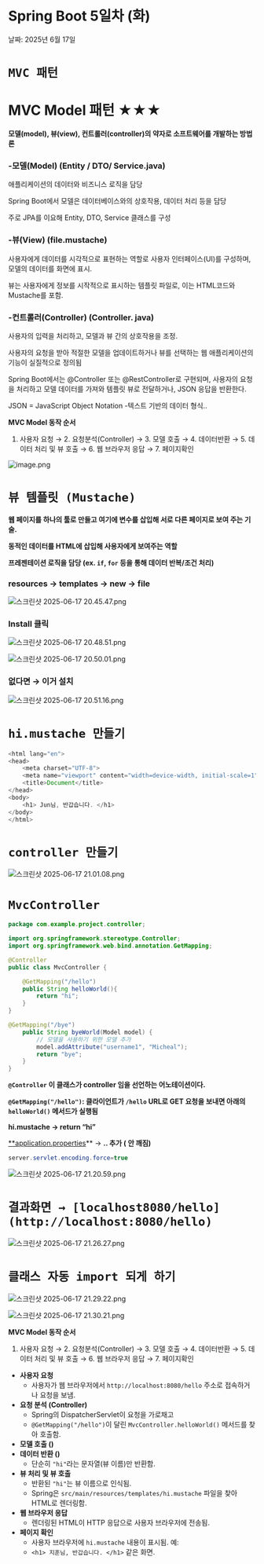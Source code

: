 # Spring Boot 5일차 (화)

날짜: 2025년 6월 17일

# `MVC 패턴`

# **MVC Model 패턴 ★★★**

**모델(model), 뷰(view), 컨트롤러(controller)의 약자로 소프트웨어를 개발하는 방법론**

### **-모델(Model) (Entity / DTO/ Service.java)**

애플리케이션의 데이터와 비즈니스 로직을 담당

Spring Boot에서 모델은 데이터베이스와의 상호작용, 데이터 처리 등을 담당

주로 JPA를 이요해 Entity, DTO, Service  클래스를 구성

### **-뷰(View) (file.mustache)**

사용자에게 데이터를 시각적으로 표현하는 역할로 사용자 인터페이스(UI)를 구성하며, 모델의 데이터를 화면에 표시.

뷰는 사용자에게 정보를 시작적으로 표시하는 템플릿 파일로, 이는 HTML코드와 Mustache를 포함.

### **-컨트롤러(Controller) (Controller. java)**

사용자의 입력을 처리하고, 모델과 뷰 간의 상호작용을 조정.

사용자의 요청을 받아 적절한 모델을 업데이트하거나 뷰를 선택하는 웹 애플리케이션의 기능이 실질적으로 정의됨

Spring Boot에서는 @Controller 또는 @RestController로 구현되며, 사용자의 요청을 처리하고 모델 데이터를 가져와 템플릿 뷰로 전달하거나, JSON 응답을 반환한다.

JSON = JavaScript Object Notation -텍스트 기반의 데이터 형식..

**MVC Model 동작 순서**

1. 사용자 요청 → 2. 요청분석(Controller) → 3. 모델 호출 → 4. 데이터반환
→ 5. 데이터 처리 및 뷰 호출 → 6. 웹 브라우저 응답 → 7. 페이지확인

![image.png](JSP%2016%E1%84%8B%E1%85%B5%E1%86%AF%E1%84%8E%E1%85%A1%20(%E1%84%86%E1%85%A9%E1%86%A8)%202009e0dc0ffa8092aa55dfc54827f617/image%201.png)

# `뷰 템플릿 (Mustache)`

**웹 페이지를 하나의 툴로 만들고 여기에 변수를 삽입해 서로 다른 페이지로 보여 주는 기술.**

**동적인 데이터를 HTML에 삽입해 사용자에게 보여주는 역할**

**프레젠테이션 로직을 담당 (ex. `if`, `for` 등을 통해 데이터 반복/조건 처리)**

### resources → templates → new → file

![스크린샷 2025-06-17 20.45.47.png](Spring%20Boot%205%E1%84%8B%E1%85%B5%E1%86%AF%E1%84%8E%E1%85%A1%20(%E1%84%92%E1%85%AA)%202159e0dc0ffa80a09bdfd146978fc569/%E1%84%89%E1%85%B3%E1%84%8F%E1%85%B3%E1%84%85%E1%85%B5%E1%86%AB%E1%84%89%E1%85%A3%E1%86%BA_2025-06-17_20.45.47.png)

### Install 클릭

![스크린샷 2025-06-17 20.48.51.png](Spring%20Boot%205%E1%84%8B%E1%85%B5%E1%86%AF%E1%84%8E%E1%85%A1%20(%E1%84%92%E1%85%AA)%202159e0dc0ffa80a09bdfd146978fc569/6030aecc-419d-416d-86d5-9c308167ae1f.png)

![스크린샷 2025-06-17 20.50.01.png](Spring%20Boot%205%E1%84%8B%E1%85%B5%E1%86%AF%E1%84%8E%E1%85%A1%20(%E1%84%92%E1%85%AA)%202159e0dc0ffa80a09bdfd146978fc569/%E1%84%89%E1%85%B3%E1%84%8F%E1%85%B3%E1%84%85%E1%85%B5%E1%86%AB%E1%84%89%E1%85%A3%E1%86%BA_2025-06-17_20.50.01.png)

### **없다면 → 이거 설치**

![스크린샷 2025-06-17 20.51.16.png](Spring%20Boot%205%E1%84%8B%E1%85%B5%E1%86%AF%E1%84%8E%E1%85%A1%20(%E1%84%92%E1%85%AA)%202159e0dc0ffa80a09bdfd146978fc569/%E1%84%89%E1%85%B3%E1%84%8F%E1%85%B3%E1%84%85%E1%85%B5%E1%86%AB%E1%84%89%E1%85%A3%E1%86%BA_2025-06-17_20.51.16.png)

# `hi.mustache 만들기`

```java
<html lang="en">
<head>
    <meta charset="UTF-8">
    <meta name="viewport" content="width=device-width, initial-scale=1">
    <title>Document</title>
</head>
<body>
    <h1> Jun님, 반갑습니다. </h1>
</body>
</html>
```

# `controller 만들기`

![스크린샷 2025-06-17 21.01.08.png](Spring%20Boot%205%E1%84%8B%E1%85%B5%E1%86%AF%E1%84%8E%E1%85%A1%20(%E1%84%92%E1%85%AA)%202159e0dc0ffa80a09bdfd146978fc569/%E1%84%89%E1%85%B3%E1%84%8F%E1%85%B3%E1%84%85%E1%85%B5%E1%86%AB%E1%84%89%E1%85%A3%E1%86%BA_2025-06-17_21.01.08.png)

# `MvcController`

```java
package com.example.project.controller;

import org.springframework.stereotype.Controller;
import org.springframework.web.bind.annotation.GetMapping;

@Controller
public class MvcController {

    @GetMapping("/hello")
    public String helloWorld(){
        return "hi";
    }
}

@GetMapping("/bye")
    public String byeWorld(Model model) {
        // 모델을 사용하기 위한 모델 추가
        model.addAttribute("username1", "Micheal");
        return "bye";
    }
}
```

 **`@Controller` 이 클래스가 controller 임을 선언하는 어노테이션이다.**

**`@GetMapping("/hello")`: 클라이언트가 `/hello` URL로 GET 요청을 보내면 아래의 `helloWorld()` 메서드가 실행됨**

**hi.mustache → return “hi”** 

[**application.properties](http://application.properties)** →  **.. 추가 ( 안 깨짐)**

```java
server.servlet.encoding.force=true
```

![스크린샷 2025-06-17 21.20.59.png](Spring%20Boot%205%E1%84%8B%E1%85%B5%E1%86%AF%E1%84%8E%E1%85%A1%20(%E1%84%92%E1%85%AA)%202159e0dc0ffa80a09bdfd146978fc569/%E1%84%89%E1%85%B3%E1%84%8F%E1%85%B3%E1%84%85%E1%85%B5%E1%86%AB%E1%84%89%E1%85%A3%E1%86%BA_2025-06-17_21.20.59.png)

# `결과화면 → [localhost8080/hello](http://localhost:8080/hello)`

![스크린샷 2025-06-17 21.26.27.png](Spring%20Boot%205%E1%84%8B%E1%85%B5%E1%86%AF%E1%84%8E%E1%85%A1%20(%E1%84%92%E1%85%AA)%202159e0dc0ffa80a09bdfd146978fc569/%E1%84%89%E1%85%B3%E1%84%8F%E1%85%B3%E1%84%85%E1%85%B5%E1%86%AB%E1%84%89%E1%85%A3%E1%86%BA_2025-06-17_21.26.27.png)

# **`클래스 자동 import 되게 하기`**

![스크린샷 2025-06-17 21.29.22.png](Spring%20Boot%205%E1%84%8B%E1%85%B5%E1%86%AF%E1%84%8E%E1%85%A1%20(%E1%84%92%E1%85%AA)%202159e0dc0ffa80a09bdfd146978fc569/%E1%84%89%E1%85%B3%E1%84%8F%E1%85%B3%E1%84%85%E1%85%B5%E1%86%AB%E1%84%89%E1%85%A3%E1%86%BA_2025-06-17_21.29.22.png)

![스크린샷 2025-06-17 21.30.21.png](Spring%20Boot%205%E1%84%8B%E1%85%B5%E1%86%AF%E1%84%8E%E1%85%A1%20(%E1%84%92%E1%85%AA)%202159e0dc0ffa80a09bdfd146978fc569/%E1%84%89%E1%85%B3%E1%84%8F%E1%85%B3%E1%84%85%E1%85%B5%E1%86%AB%E1%84%89%E1%85%A3%E1%86%BA_2025-06-17_21.30.21.png)

**MVC Model 동작 순서**

1. 사용자 요청 → 2. 요청분석(Controller) → 3. 모델 호출 → 4. 데이터반환
→ 5. 데이터 처리 및 뷰 호출 → 6. 웹 브라우저 응답 → 7. 페이지확인
- **사용자 요청**
    - 사용자가 웹 브라우저에서 `http://localhost:8080/hello` 주소로 접속하거나 요청을 보냄.
- **요청 분석 (Controller)**
    - Spring의 DispatcherServlet이 요청을 가로채고
    - `@GetMapping("/hello")`이 달린 `MvcController.helloWorld()` 메서드를 찾아 호출함.
- **모델 호출 ()**
- **데이터 반환 ()**
    - 단순히 `"hi"`라는 문자열(뷰 이름)만 반환함.
- **뷰 처리 및 뷰 호출**
    - 반환된 `"hi"`는 뷰 이름으로 인식됨.
    - Spring은 `src/main/resources/templates/hi.mustache` 파일을 찾아 HTML로 렌더링함.
- **웹 브라우저 응답**
    - 렌더링된 HTML이 HTTP 응답으로 사용자 브라우저에 전송됨.
- **페이지 확인**
    - 사용자 브라우저에 `hi.mustache` 내용이 표시됨. 예:
    - `<h1> 지훈님, 반갑습니다. </h1>` 같은 화면.